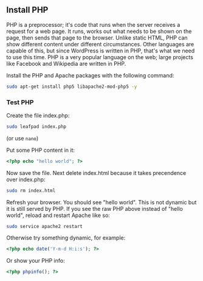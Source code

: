 ## Install PHP

PHP is a preprocessor; it's code that runs when the server receives a request for a web page. It runs, works out what needs to be shown on the page, then sends that page to the browser. Unlike static HTML, PHP can show different content under different circumstances. Other languages are capable of this, but since WordPress is written in PHP, that's what we need to use this time. PHP is a very popular language on the web; large projects like Facebook and Wikipedia are written in PHP.

Install the PHP and Apache packages with the following command:

```bash
sudo apt-get install php5 libapache2-mod-php5 -y
```

### Test PHP

Create the file index.php:

```bash
sudo leafpad index.php
```

(or use `nano`)

Put some PHP content in it:

```php
<?php echo "hello world"; ?>
```

Now save the file. Next delete index.html because it takes precendence over index.php:
```bash
sudo rm index.html
```

Refresh your browser. You should see "hello world". This is not dynamic but it is still served by PHP.
If you see the raw PHP above instead of "hello world", reload and restart Apache like so:

```bash
sudo service apache2 restart
```

Otherwise try something dynamic, for example:

```php
<?php echo date('Y-m-d H:i:s'); ?>
```

Or show your PHP info:

```php
<?php phpinfo(); ?>
```

